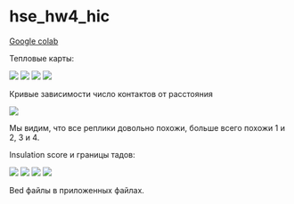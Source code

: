 # hse_hw4_hic


[Google colab](https://colab.research.google.com/drive/1bJovdsoW07BauaQ5873W9S_O9233BMjZ?usp=sharing)

Тепловые карты:

![](https://github.com/inlkbr/hse_hw4_hic/blob/da6b70a1f7a19dc45a188b8d946ccc9875d1f58c/hic1.png)
![](https://github.com/inlkbr/hse_hw4_hic/blob/da6b70a1f7a19dc45a188b8d946ccc9875d1f58c/hic2.png)
![](https://github.com/inlkbr/hse_hw4_hic/blob/da6b70a1f7a19dc45a188b8d946ccc9875d1f58c/hic3.png)
![](https://github.com/inlkbr/hse_hw4_hic/blob/da6b70a1f7a19dc45a188b8d946ccc9875d1f58c/hic4.png)

Кривые зависимости число контактов от расстояния

![](https://github.com/inlkbr/hse_hw4_hic/blob/da6b70a1f7a19dc45a188b8d946ccc9875d1f58c/distance.png)

Мы видим, что все реплики довольно похожи, больше всего похожи 1 и 2, 3 и 4. 

Insulation score и границы тадов:

![](https://github.com/inlkbr/hse_hw4_hic/blob/da6b70a1f7a19dc45a188b8d946ccc9875d1f58c/ins1.png)
![](https://github.com/inlkbr/hse_hw4_hic/blob/da6b70a1f7a19dc45a188b8d946ccc9875d1f58c/ins2.png)
![](https://github.com/inlkbr/hse_hw4_hic/blob/da6b70a1f7a19dc45a188b8d946ccc9875d1f58c/ins3.png)
![](https://github.com/inlkbr/hse_hw4_hic/blob/da6b70a1f7a19dc45a188b8d946ccc9875d1f58c/ins4.png)

Bed файлы в приложенных файлах.
